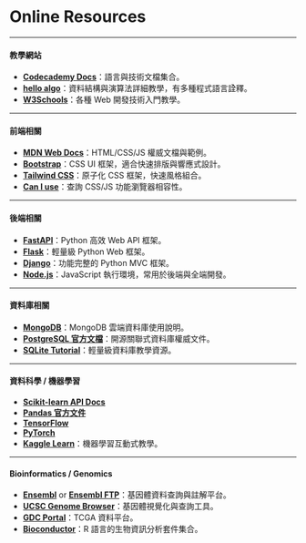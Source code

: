 # Online Resources

---

#### 教學網站

* **[Codecademy Docs](https://www.codecademy.com/resources/docs)**：語言與技術文檔集合。
* **[hello algo](https://www.hello-algo.com/chapter_hello_algo/)**：資料結構與演算法詳細教學，有多種程式語言詮釋。
* **[W3Schools](https://www.w3schools.com/)**：各種 Web 開發技術入門教學。

---

#### 前端相關

* **[MDN Web Docs](https://developer.mozilla.org/en-US/)**：HTML/CSS/JS 權威文檔與範例。
* **[Bootstrap](https://getbootstrap.com/)**：CSS UI 框架，適合快速排版與響應式設計。
* **[Tailwind CSS](https://tailwindcss.com/)**：原子化 CSS 框架，快速風格組合。
* **[Can I use](https://caniuse.com/)**：查詢 CSS/JS 功能瀏覽器相容性。

---

#### 後端相關

* **[FastAPI](https://fastapi.tiangolo.com/)**：Python 高效 Web API 框架。
* **[Flask](https://flask.palletsprojects.com/)**：輕量級 Python Web 框架。
* **[Django](https://www.djangoproject.com/)**：功能完整的 Python MVC 框架。
* **[Node.js](https://nodejs.org/)**：JavaScript 執行環境，常用於後端與全端開發。

---

#### 資料庫相關

* **[MongoDB](https://www.mongodb.com/)**：MongoDB 雲端資料庫使用說明。
* **[PostgreSQL 官方文檔](https://www.postgresql.org/docs/)**：開源關聯式資料庫權威文件。
* **[SQLite Tutorial](https://www.sqlitetutorial.net/)**：輕量級資料庫教學資源。

---

#### 資料科學 / 機器學習

* **[Scikit-learn API Docs](https://scikit-learn.org/stable/documentation.html)**
* **[Pandas 官方文件](https://pandas.pydata.org/docs/)**
* **[TensorFlow](https://www.tensorflow.org/)**
* **[PyTorch](https://pytorch.org/)**
* **[Kaggle Learn](https://www.kaggle.com/learn)**：機器學習互動式教學。

---

#### Bioinformatics / Genomics

* **[Ensembl](https://www.ensembl.org/)** or **[Ensembl FTP](https://ftp.ensembl.org/pub/)**：基因體資料查詢與註解平台。
* **[UCSC Genome Browser](https://genome.ucsc.edu/)**：基因體視覺化與查詢工具。
* **[GDC Portal](https://portal.gdc.cancer.gov/)**：TCGA 資料平台。
* **[Bioconductor](https://bioconductor.org/)**：R 語言的生物資訊分析套件集合。

